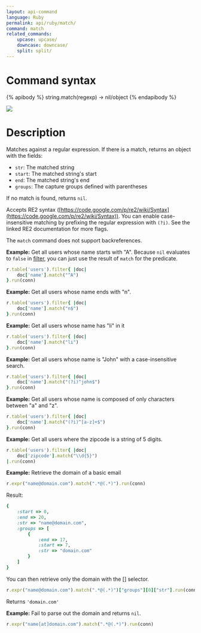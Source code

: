 ```yaml
---
layout: api-command
language: Ruby
permalink: api/ruby/match/
command: match
related_commands:
    upcase: upcase/
    downcase: downcase/
    split: split/
---
```


# Command syntax #

{% apibody %}
string.match(regexp) &rarr; nil/object
{% endapibody %}

<img src="/assets/images/docs/api_illustrations/match.png" class="api_command_illustration" />

# Description #


Matches against a regular expression. If there is a match, returns an object with the fields:

- `str`: The matched string
- `start`: The matched string's start
- `end`: The matched string's end
- `groups`: The capture groups defined with parentheses

If no match is found, returns `nil`.

<!-- break -->

Accepts RE2 syntax
([https://code.google.com/p/re2/wiki/Syntax](https://code.google.com/p/re2/wiki/Syntax)).
You can enable case-insensitive matching by prefixing the regular expression with
`(?i)`. See the linked RE2 documentation for more flags.

The `match` command does not support backreferences.

__Example:__ Get all users whose name starts with "A". Because `nil` evaluates to `false` in
[filter](/api/ruby/filter/), you can just use the result of `match` for the predicate.

```rb
r.table('users').filter{ |doc|
    doc['name'].match("^A")
}.run(conn)
```

__Example:__ Get all users whose name ends with "n".

```rb
r.table('users').filter{ |doc|
    doc['name'].match("n$")
}.run(conn)
```

__Example:__ Get all users whose name has "li" in it

```rb
r.table('users').filter{ |doc|
    doc['name'].match("li")
}.run(conn)
```

__Example:__ Get all users whose name is "John" with a case-insensitive search.

```rb
r.table('users').filter{ |doc|
    doc['name'].match("(?i)^john$")
}.run(conn)
```

__Example:__ Get all users whose name is composed of only characters between "a" and "z".

```rb
r.table('users').filter{ |doc|
    doc['name'].match("(?i)^[a-z]+$")
}.run(conn)
```

__Example:__ Get all users where the zipcode is a string of 5 digits.

```rb
r.table('users').filter{ |doc|
    doc['zipcode'].match("\\d{5}")
|.run(conn)
```


__Example:__ Retrieve the domain of a basic email

```rb
r.expr("name@domain.com").match(".*@(.*)").run(conn)
```

Result:

```rb
{
    :start => 0,
    :end => 20,
    :str => "name@domain.com",
    :groups => [
        {
            :end => 17,
            :start => 7,
            :str => "domain.com"
        }
    ]
}
```

You can then retrieve only the domain with the [\[\]](/api/ruby/get_field) selector.

```rb
r.expr("name@domain.com").match(".*@(.*)")["groups"][0]["str"].run(conn)
```

Returns `'domain.com'`


__Example:__ Fail to parse out the domain and returns `nil`.

```rb
r.expr("name[at]domain.com").match(".*@(.*)").run(conn)
```
